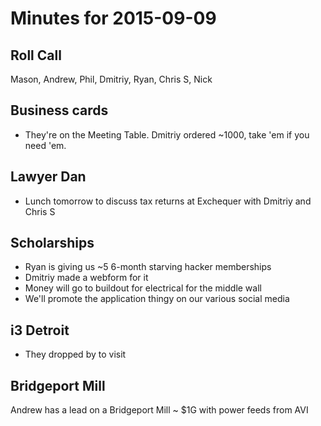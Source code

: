 Minutes for 2015-09-09
======================

Roll Call
---------

Mason, Andrew, Phil, Dmitriy, Ryan, Chris S, Nick

Business cards
--------------

- They're on the Meeting Table. Dmitriy ordered ~1000, take 'em if you need 'em.

Lawyer Dan
----------

- Lunch tomorrow to discuss tax returns at Exchequer with Dmitriy and Chris S

Scholarships
------------

- Ryan is giving us ~5 6-month starving hacker memberships
- Dmitriy made a webform for it
- Money will go to buildout for electrical for the middle wall
- We'll promote the application thingy on our various social media

i3 Detroit
----------

- They dropped by to visit

Bridgeport Mill
---------------

Andrew has a lead on a Bridgeport Mill
~ $1G with power feeds from AVI
